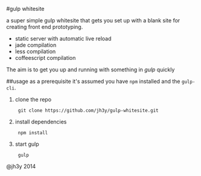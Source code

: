 #gulp whitesite

a super simple gulp whitesite that gets you set up with a blank site for creating front end prototyping.

* static server with automatic live reload
* jade compilation
* less compilation
* coffeescript compilation

The aim is to get you up and running with something in _gulp_ quickly

##usage
as a prerequisite it's assumed you have `npm` installed and the `gulp-cli`.

1. clone the repo

		git clone https://github.com/jh3y/gulp-whitesite.git

2. install dependencies

		npm install

3. start gulp

		gulp


@jh3y 2014
